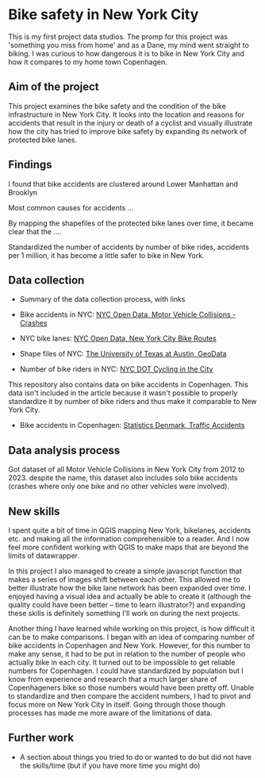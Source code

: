 # Bike safety in New York City

This is my first project data studios. The promp for this project was 'something you miss from home' and as a Dane, my mind went straight to biking. I was curious to how dangerous it is to bike in New York City and how it compares to my home town Copenhagen.

## Aim of the project
This project examines the bike safety and the condition of the bike infrastructure in New York City. It looks into the location and reasons for accidents that result in the injury or death of a cyclist and visually illustrate how the city has tried to improve bike safety by expanding its network of protected bike lanes.

## Findings
I found that bike accidents are clustered around Lower Manhattan and Brooklyn

Most common causes for accidents ... 

By mapping the shapefiles of the protected bike lanes over time, it became clear that the .... 

Standardized the number of accidents by number of bike rides, accidents per 1 million, it has become a little safer to bike in New York. 


## Data collection
- Summary of the data collection process, with links

- Bike accidents in NYC: [NYC Open Data, Motor Vehicle Collisions - Crashes](https://data.cityofnewyork.us/Public-Safety/Motor-Vehicle-Collisions-Crashes/h9gi-nx95)
- NYC bike lanes: [NYC Open Data, New York City Bike Routes](https://data.cityofnewyork.us/Transportation/New-York-City-Bike-Routes/7vsa-caz7#revert)
- Shape files of NYC: [The University of Texas at Austin, GeoData](https://geodata.lib.utexas.edu/?f%5Bdc_format_s%5D%5B%5D=Shapefile&f%5Bdct_spatial_sm%5D%5B%5D=New+York%2C+New+York%2C+United+States&per_page=50)
- Number of bike riders in NYC: [NYC DOT Cycling in the City](https://www.nyc.gov/html/dot/html/bicyclists/cyclinginthecity.shtml)

This repository also contains data on bike accidents in Copenhagen. This data isn't included in the article because it wasn't possible to properly standardize it by number of bike riders and thus make it comparable to New York City.
- Bike accidents in Copenhagen: [Statistics Denmark, Traffic Accidents](https://www.statistikbanken.dk/20056)

## Data analysis process
Got dataset of all Motor Vehicle Collisions in New York City from 2012 to 2023.
despite the name, this dataset also includes solo bike accidents (crashes where only one bike and no other vehicles were involved). 

## New skills
I spent quite a bit of time in QGIS mapping New York, bikelanes, accidents etc. and making all the information comprehensible to a reader. And I now feel more confident working with QGIS to make maps that are beyond the limits of datawrapper. 

In this project I also managed to create a simple javascript function that makes a series of images shift between each other. This allowed me to better illustrate how the bike lane network has been expanded over time. I enjoyed having a visual idea and actually be able to create it (although the quality could have been better – time to learn illustrator?) and expanding these skills is definitely something I'll work on during the next projects. 

Another thing I have learned while working on this project, is how difficult it can be to make comparisons. I began with an idea of comparing number of bike accidents in Copenhagen and New York. However, for this number to make any sense, it had to be put in relation to the number of people who actually bike in each city. It turned out to be impossible to get reliable numbers for Copenhagen. I could have standardized by population but I know from experience  and research that a much larger share of Copenhageners bike so those numbers would have been pretty off. Unable to standardize and then compare the accident numbers, I had to pivot and focus more on New York City in itself. Going through those though processes has made me more aware of the limitations of data.

## Further work
- A section about things you tried to do or wanted to do but did not have the skills/time (but if you have more time you might do)

